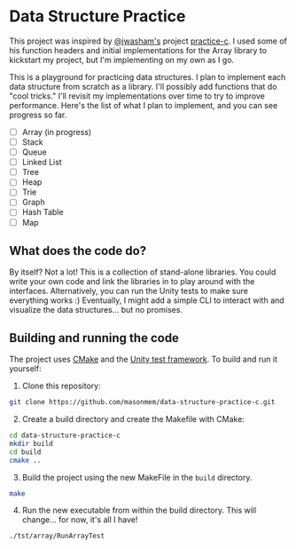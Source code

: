 # Data Structure Practice

This project was inspired by [@jwasham's](https://github.com/jwasham) project [practice-c](https://github.com/jwasham/practice-c). I used some of his function headers and initial implementations for the Array library to kickstart my project, but I'm implementing on my own as I go.

This is a playground for practicing data structures. I plan to implement each data structure from scratch as a library. I'll possibly add functions that do "cool tricks." I'll revisit my implementations over time to try to improve performance. Here's the list of what I plan to implement, and you can see progress so far.

- [ ] Array (in progress)
- [ ] Stack
- [ ] Queue
- [ ] Linked List
- [ ] Tree
- [ ] Heap
- [ ] Trie
- [ ] Graph
- [ ] Hash Table
- [ ] Map

## What does the code do?
By itself? Not a lot! This is a collection of stand-alone libraries. You could write your own code and link the libraries in to play around with the interfaces. Alternatively, you can run the Unity tests to make sure everything works :) Eventually, I might add a simple CLI to interact with and visualize the data structures... but no promises.

## Building and running the code
The project uses [CMake](https://cmake.org) and the [Unity test framework](http://www.throwtheswitch.org/unity). To build and run it yourself:

1. Clone this repository:
```bash
git clone https://github.com/masonmem/data-structure-practice-c.git
```

2. Create a build directory and create the Makefile with CMake:
```bash
cd data-structure-practice-c
mkdir build
cd build
cmake ..
```

3. Build the project using the new MakeFile in the `build` directory. 
```bash
make
```

4. Run the new executable from within the build directory. This will change... for now, it's all I have!
```bash
./tst/array/RunArrayTest
```
